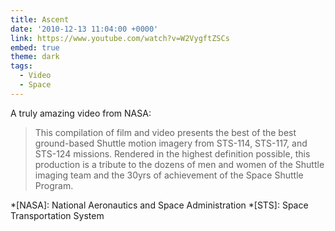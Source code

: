 ```yaml
---
title: Ascent
date: '2010-12-13 11:04:00 +0000'
link: https://www.youtube.com/watch?v=W2VygftZSCs
embed: true
theme: dark
tags:
  - Video
  - Space
---
```

A truly amazing video from NASA:

> This compilation of film and video presents the best of the best ground-based Shuttle motion imagery from STS-114, STS-117, and STS-124 missions. Rendered in the highest definition possible, this production is a tribute to the dozens of men and women of the Shuttle imaging team and the 30yrs of achievement of the Space Shuttle Program.

*[NASA]: National Aeronautics and Space Administration
*[STS]: Space Transportation System
